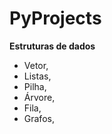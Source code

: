 # PyProjects
 
**Estruturas de dados**
  - Vetor,
  - Listas,
  - Pilha,
  - Árvore,
  - Fila,
  - Grafos,
